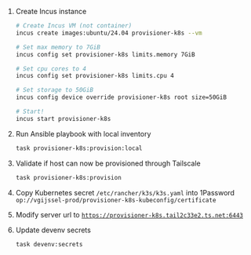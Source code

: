 1. Create Incus instance

   ```bash
   # Create Incus VM (not container)
   incus create images:ubuntu/24.04 provisioner-k8s --vm

   # Set max memory to 7GiB
   incus config set provisioner-k8s limits.memory 7GiB

   # Set cpu cores to 4
   incus config set provisioner-k8s limits.cpu 4

   # Set storage to 50GiB
   incus config device override provisioner-k8s root size=50GiB

   # Start!
   incus start provisioner-k8s
   ```

1. Run Ansible playbook with local inventory

   ```bash
   task provisioner-k8s:provision:local
   ```

1. Validate if host can now be provisioned through Tailscale

   ```bash
   task provisioner-k8s:provision
   ```

1. Copy Kubernetes secret `/etc/rancher/k3s/k3s.yaml` into 1Password `op://vgijssel-prod/provisioner-k8s-kubeconfig/certificate`
1. Modify server url to [`https://provisioner-k8s.tail2c33e2.ts.net:6443`](https://provisioner-k8s.tail2c33e2.ts.net:6443/)
1. Update devenv secrets
   ```bash
   task devenv:secrets
   ```
